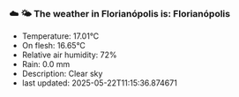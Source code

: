 ### ☁️ 🌤️  The weather in Florianópolis is: Florianópolis

- Temperature: 17.01°C
- On flesh: 16.65°C
- Relative air humidity: 72%
- Rain: 0.0 mm
- Description: Clear sky
- last updated: 2025-05-22T11:15:36.874671

